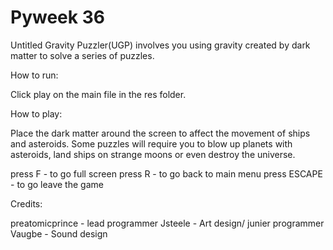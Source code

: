 # Pyweek 36
Untitled Gravity Puzzler(UGP) involves you using gravity created by 
dark matter to solve a series of puzzles.
 
How to run:

Click play on the main file in the res folder.

How to play:

Place the dark matter around the screen to affect the movement of ships and asteroids.
Some puzzles will require you to blow up planets with asteroids, land ships on strange moons or
even destroy the universe.

press F - to go full screen
press R - to go back to main menu
press ESCAPE - to go leave the game

Credits:

preatomicprince - lead programmer 
Jsteele - Art design/ junier programmer
Vaugbe - Sound design